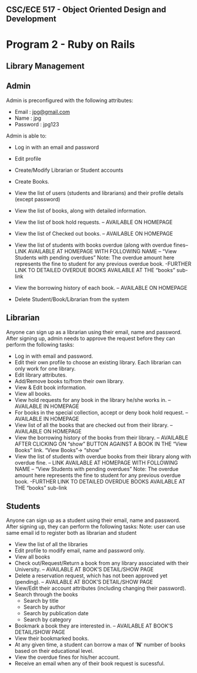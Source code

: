 ## CSC/ECE 517 - Object Oriented Design and Development
# Program 2 - Ruby on Rails

## Library Management 
## Admin

Admin is preconfigured with the following attributes: 
* Email : jpg@gmail.com
* Name :	 jpg
* Password : jpg123

Admin is able to:

* Log in with an email and password
* Edit profile
* Create/Modify Librarian or Student accounts
* Create Books.
* View the list of users (students and librarians) and their profile details (except password)
* View the list of books, along with detailed information.
* View the list of book hold requests. – AVAILABLE ON HOMEPAGE
* View the list of Checked out books.  – AVAILABLE ON HOMEPAGE
* View the list of students with books overdue (along with overdue fines– LINK AVAILABLE AT HOMEPAGE WITH FOLLOWING NAME – “View Students with pending overdues”
Note: The overdue amount here represents the fine to student for any previous overdue book.
-FURTHER LINK TO DETAILED OVERDUE BOOKS AVAILABLE AT THE “books” sub-link

* View the borrowing history of each book. – AVAILABLE ON HOMEPAGE
* Delete Student/Book/Librarian from the system


## Librarian

Anyone can sign up as a librarian using their email, name and password. After signing up, admin needs to approve the request before they can perform the following tasks:

* Log in with email and password.
* Edit their own profile to choose an existing library. Each librarian can only work for one library.
* Edit library attributes.
* Add/Remove books to/from their own library.
* View & Edit book information.
* View all books.
* View hold requests for any book in the library he/she works in. – AVAILABLE IN HOMEPAGE
* For books in the special collection, accept or deny book hold request. – AVAILABLE IN HOMEPAGE
* View list of all the books that are checked out from their library. – AVAILABLE ON HOMEPAGE
* View the borrowing history of the books from their library. – AVAILABLE AFTER CLICKING ON “show” BUTTON AGAINST A BOOK IN THE “View Books” link.
“View Books”-> “show”
* View the list of students with overdue books from their library along with overdue fine. – LINK AVAILABLE AT HOMEPAGE WITH FOLLOWING NAME – “View Students with pending overdues”
Note: The overdue amount here represents the fine to student for any previous overdue book.
-FURTHER LINK TO DETAILED OVERDUE BOOKS AVAILABLE AT THE “books” sub-link


## Students

Anyone can sign up as a student using their email, name and password. After signing up, they can perform the following tasks:
Note: user can use same email id to register both as librarian and student

* View the list of all the libraries
* Edit profile to modify email, name and password only.
* View all books
* Check out/Request/Return a book from any library associated with their University. – AVAILABLE AT BOOK’S DETAIL/SHOW PAGE
* Delete a reservation request, which has not been approved yet (pending). – AVAILABLE AT BOOK’S DETAIL/SHOW PAGE
* View/Edit their account attributes (including changing their password).
* Search through the books
  * Search by title
  * Search by author
  * Search by publication date
  * Search by category
* Bookmark a book they are interested in. – AVAILABLE AT BOOK’S DETAIL/SHOW PAGE
* View their bookmarked books.
* At any given time, a student can borrow a max of '**N**' number of books based on their educational level.
* View the overdue fines for his/her account. 
* Receive an email when any of their book request is sucessful.



